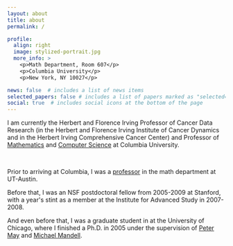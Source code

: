 ```yaml
---
layout: about
title: about
permalink: /

profile:
  align: right
  image: stylized-portrait.jpg
  more_info: >
    <p>Math Department, Room 607</p>
    <p>Columbia University</p>
    <p>New York, NY 10027</p>

news: false  # includes a list of news items
selected_papers: false # includes a list of papers marked as "selected={true}"
social: true  # includes social icons at the bottom of the page
---
```


I am currently the Herbert and Florence Irving Professor
of Cancer Data Research (in the Herbert and Florence Irving Institute
of Cancer Dynamics and in the Herbert Irving Comprehensive Cancer
Center) and Professor of <a href="https://www.math.columbia.edu/">Mathematics</a> and <a href="https://www.cs.columbia.edu/">Computer Science</a> at Columbia University. 

<br>

Prior to arriving at Columbia, I was a <a
href="https://www.math.utexas.edu/~blumberg/">professor</a> in the
math department at UT-Austin.

Before that, I was an NSF postdoctoral fellow from 2005-2009 at
Stanford, with a year's stint as a member at the Institute for
Advanced Study in 2007-2008.

And even before that, I was a graduate student in at the University of
Chicago, where I finished a Ph.D. in 2005 under the supervision of
<a href="https://www.math.uchicago.edu/~may">Peter May</a> and <a href="https://mmandell.pages.iu.edu/">Michael Mandell</a>. 

